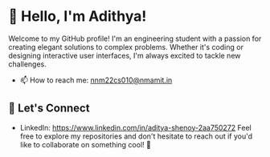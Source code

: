 # 👋 Hello, I'm Adithya!

Welcome to my GitHub profile! I'm an engineering student with a passion for creating elegant solutions to complex problems. 
Whether it's coding or designing interactive user interfaces, I'm always excited to tackle new challenges.


- 📫 How to reach me: nnm22cs010@nmamit.in


## 🌟 Let's Connect

- LinkedIn: https://www.linkedin.com/in/aditya-shenoy-2aa750272
Feel free to explore my repositories and don't hesitate to reach out if you'd like to collaborate on something cool! 🤝
